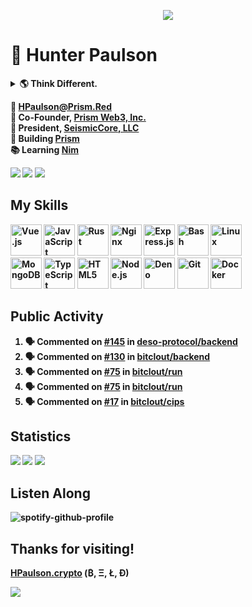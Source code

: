 <p align="center">
  <img src="https://user-images.githubusercontent.com/47159695/124520965-03aa1380-ddbc-11eb-9730-65d3c3241c55.png" />
</p>

# 👋 Hunter Paulson  
<details>
<summary> <b>🌎 Think Different.<b></summary>
<br>
<a href="http://www.youtube.com/watch?v=cpzvwkR1RYU"><img src="https://cdn.seismiccore.com/TGO.jpg"></a>
</details>

📧 **[HPaulson@Prism.Red](mailto:hpaulson@Prism.Red)**  
💼 Co-Founder, **[Prism Web3, Inc.](https://github.com/PrismWeb3)**  
💼 President, **[SeismicCore, LLC](https://github.com/SeismicCore)**  
🤝 Building [Prism](https://bitclout.com/u/PrismWeb3)  
📚 Learning [Nim](https://github.com/topics/nim)

<p align="left">
  <img src="https://img.shields.io/badge/Machine-Ubuntu%2020.10-informational?style=flat&logo=linux&style=for-the-badge" />
  <img src="https://img.shields.io/badge/Editor-VSCode-informational?style=flat&logo=visual-studio-code&style=for-the-badge&logoColor=blue" />
  <img src="https://komarev.com/ghpvc/?username=hpaulson&label=Visitors&style=flat" />
</p>

## My Skills
<div align="left">  
<img src="https://profilinator.rishav.dev/skills-assets/vuejs-original-wordmark.svg" alt="Vue.js" height="50" />  
<img src="https://profilinator.rishav.dev/skills-assets/javascript-original.svg" alt="JavaScript" height="50" />  
<img src="https://profilinator.rishav.dev/skills-assets/rust-plain.svg" alt="Rust" height="50" />  
<img src="https://profilinator.rishav.dev/skills-assets/nginx-original.svg" alt="Nginx" height="50" />  
<img src="https://profilinator.rishav.dev/skills-assets/express-original-wordmark.svg" alt="Express.js" height="50" />  
<img src="https://profilinator.rishav.dev/skills-assets/gnu_bash-icon.svg" alt="Bash" height="50" />  
<img src="https://profilinator.rishav.dev/skills-assets/linux-original.svg" alt="Linux" height="50" />  
<br>
<img src="https://profilinator.rishav.dev/skills-assets/mongodb-original-wordmark.svg" alt="MongoDB" height="50" />  
<img src="https://profilinator.rishav.dev/skills-assets/typescript-original.svg" alt="TypeScript" height="50" />  
<img src="https://profilinator.rishav.dev/skills-assets/html5-original-wordmark.svg" alt="HTML5" height="50" />  
<img src="https://profilinator.rishav.dev/skills-assets/nodejs-original-wordmark.svg" alt="Node.js" height="50" />  
<img src="https://profilinator.rishav.dev/skills-assets/deno.svg" alt="Deno" height="50" />  
<img src="https://profilinator.rishav.dev/skills-assets/git-scm-icon.svg" alt="Git" height="50" />  
<img src="https://profilinator.rishav.dev/skills-assets/docker-original-wordmark.svg" alt="Docker" height="50" />  
</div>



</td></tr></table> 


## Public Activity
<!--START_SECTION:activity-->
1. 🗣 Commented on [#145](https://github.com/deso-protocol/backend/issues/145) in [deso-protocol/backend](https://github.com/deso-protocol/backend)
2. 🗣 Commented on [#130](https://github.com/bitclout/backend/issues/130) in [bitclout/backend](https://github.com/bitclout/backend)
3. 🗣 Commented on [#75](https://github.com/bitclout/run/issues/75) in [bitclout/run](https://github.com/bitclout/run)
4. 🗣 Commented on [#75](https://github.com/bitclout/run/issues/75) in [bitclout/run](https://github.com/bitclout/run)
5. 🗣 Commented on [#17](https://github.com/bitclout/cips/issues/17) in [bitclout/cips](https://github.com/bitclout/cips)
<!--END_SECTION:activity-->

## Statistics
![](https://github-readme-stats.vercel.app/api?username=HPaulson&show_icons=true&count_private=true&hide_border=true?count_private=true&show_border=false&include_all_commits=true&theme=tokyonight)
![](https://api.hpaulson.smc.wtf/api/wakatime/?username=HPaulson&layout=compact&hide_border=true&theme=tokyonight)
![](https://github-readme-streak-stats.herokuapp.com/?user=hpaulson&theme=tokyonight&hide_border=true)


## Listen Along
![spotify-github-profile](https://spotify-github-profile.vercel.app/api/view?uid=ys0l6wuhmcwstj71cegoht8qy&cover_image=false&theme=default)

## Thanks for visiting!

[HPaulson.crypto](http://hpaulson.crypto) (₿, Ξ, Ł, Ð)

![](https://hit.yhype.me/github/profile?user_id=47159695)
